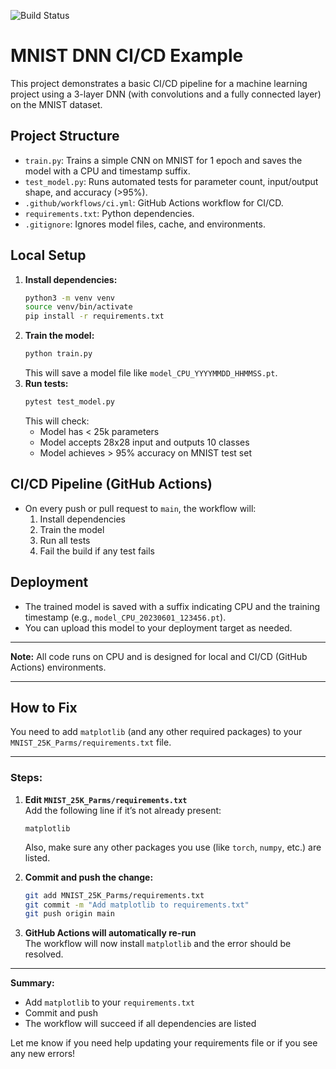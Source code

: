 ![Build Status](https://github.com/abhishek27m1992github/DL-AI-projects/actions/workflows/MNIST_25K_Parms-ci.yml/badge.svg)

# MNIST DNN CI/CD Example

This project demonstrates a basic CI/CD pipeline for a machine learning project using a 3-layer DNN (with convolutions and a fully connected layer) on the MNIST dataset.

## Project Structure
- `train.py`: Trains a simple CNN on MNIST for 1 epoch and saves the model with a CPU and timestamp suffix.
- `test_model.py`: Runs automated tests for parameter count, input/output shape, and accuracy (>95%).
- `.github/workflows/ci.yml`: GitHub Actions workflow for CI/CD.
- `requirements.txt`: Python dependencies.
- `.gitignore`: Ignores model files, cache, and environments.

## Local Setup
1. **Install dependencies:**
   ```bash
   python3 -m venv venv
   source venv/bin/activate
   pip install -r requirements.txt
   ```
2. **Train the model:**
   ```bash
   python train.py
   ```
   This will save a model file like `model_CPU_YYYYMMDD_HHMMSS.pt`.
3. **Run tests:**
   ```bash
   pytest test_model.py
   ```
   This will check:
   - Model has < 25k parameters
   - Model accepts 28x28 input and outputs 10 classes
   - Model achieves > 95% accuracy on MNIST test set

## CI/CD Pipeline (GitHub Actions)
- On every push or pull request to `main`, the workflow will:
  1. Install dependencies
  2. Train the model
  3. Run all tests
  4. Fail the build if any test fails

## Deployment
- The trained model is saved with a suffix indicating CPU and the training timestamp (e.g., `model_CPU_20230601_123456.pt`).
- You can upload this model to your deployment target as needed.

---
**Note:** All code runs on CPU and is designed for local and CI/CD (GitHub Actions) environments. 

---

## How to Fix

You need to add `matplotlib` (and any other required packages) to your `MNIST_25K_Parms/requirements.txt` file.

---

### **Steps:**

1. **Edit `MNIST_25K_Parms/requirements.txt`**  
   Add the following line if it’s not already present:
   ```
   matplotlib
   ```

   Also, make sure any other packages you use (like `torch`, `numpy`, etc.) are listed.

2. **Commit and push the change:**
   ```bash
   git add MNIST_25K_Parms/requirements.txt
   git commit -m "Add matplotlib to requirements.txt"
   git push origin main
   ```

3. **GitHub Actions will automatically re-run**  
   The workflow will now install `matplotlib` and the error should be resolved.

---

**Summary:**  
- Add `matplotlib` to your `requirements.txt`
- Commit and push
- The workflow will succeed if all dependencies are listed

Let me know if you need help updating your requirements file or if you see any new errors! 